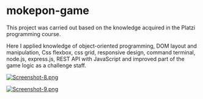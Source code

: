 # mokepon-game
This project was carried out based on the knowledge acquired in the Platzi programming course.

Here I applied knowledge of object-oriented programming, DOM layout and manipulation, Css flexbox, css grid, responsive design, command terminal, node.js, express.js, REST API with JavaScript and improved part of the game logic as a challenge staff.

[![Screenshot-8.png](https://i.postimg.cc/dVd1CTL5/Screenshot-8.png)](https://postimg.cc/K1GxSj7T)

[![Screenshot-9.png](https://i.postimg.cc/Pfz0CfX1/Screenshot-9.png)](https://postimg.cc/QVCfP3WM)


